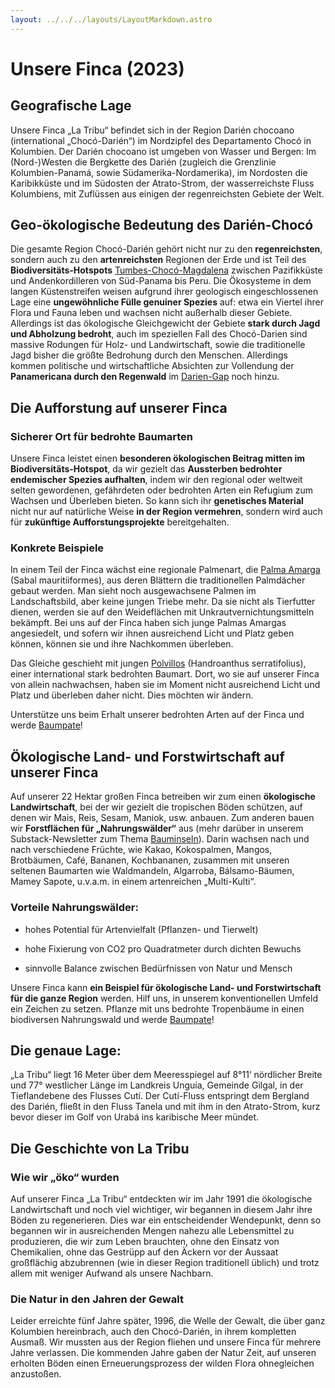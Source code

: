 ```yaml
---
layout: ../../../layouts/LayoutMarkdown.astro
---
```


# Unsere Finca (2023)

<h2 id="region">Geografische Lage</h2>

Unsere Finca „La Tribu“ befindet sich in der Region Darién chocoano (international „Chocó-Darién“) im Nordzipfel des Departamento Chocó in Kolumbien. Der Darién chocoano ist umgeben von Wasser und Bergen: Im (Nord-)Westen die Bergkette des Darién (zugleich die Grenzlinie Kolumbien-Panamá, sowie Südamerika-Nordamerika), im Nordosten die Karibikküste und im Südosten der Atrato-Strom, der wasserreichste Fluss Kolumbiens, mit Zuflüssen aus einigen der regenreichsten Gebiete der Welt.

<h2 id="region-bedeutung">Geo-ökologische Bedeutung des Darién-Chocó</h2>

Die gesamte Region Chocó-Darién gehört nicht nur zu den **regenreichsten**, sondern auch zu den **artenreichsten** Regionen der Erde und ist Teil des **Biodiversitäts-Hotspots** <a href="https://de.wikipedia.org/wiki/Tumbes-Choc%C3%B3-Magdalena" target="_blank">Tumbes-Chocó-Magdalena</a> zwischen Pazifikküste und Andenkordilleren von Süd-Panama bis Peru. Die Ökosysteme in dem langen Küstenstreifen weisen aufgrund ihrer geologisch eingeschlossenen Lage eine **ungewöhnliche Fülle genuiner Spezies** auf: etwa ein Viertel ihrer Flora und Fauna leben und wachsen nicht außerhalb dieser Gebiete. Allerdings ist das ökologische Gleichgewicht der Gebiete **stark durch Jagd und Abholzung bedroht**, auch im speziellen Fall des Chocó-Darien sind massive Rodungen für Holz- und Landwirtschaft, sowie die traditionelle Jagd bisher die größte Bedrohung durch den Menschen. Allerdings kommen politische und wirtschaftliche Absichten zur Vollendung der **Panamericana durch den Regenwald** im <a href="https://de.wikipedia.org/wiki/Dari%C3%A9n_Gap" target="_blank">Darien-Gap</a> noch hinzu.

<h2 id="ideale-finca-1">Die Aufforstung auf unserer Finca</h2>

### Sicherer Ort für bedrohte Baumarten

Unsere Finca leistet einen **besonderen ökologischen Beitrag mitten im Biodiversitäts-Hotspot**, da wir gezielt das **Aussterben bedrohter endemischer Spezies aufhalten**, indem wir den regional oder weltweit selten gewordenen, gefährdeten oder bedrohten Arten ein Refugium zum Wachsen und Überleben bieten. So kann sich ihr **genetisches Material** nicht nur auf natürliche Weise **in der Region vermehren**, sondern wird auch für **zukünftige Aufforstungsprojekte** bereitgehalten.

<h3 id="ideale-finca-2">Konkrete Beispiele</h3>

In einem Teil der Finca wächst eine regionale Palmenart, die [Palma Amarga](https://tropical.theferns.info/viewtropical.php?id=Sabal+mauritiiformis) (Sabal mauritiiformes), aus deren Blättern die traditionellen Palmdächer gebaut werden. Man sieht noch ausgewachsene Palmen im Landschaftsbild, aber keine jungen Triebe mehr. Da sie nicht als Tierfutter dienen, werden sie auf den Weideflächen mit Unkrautvernichtungsmitteln bekämpft. Bei uns auf der Finca haben sich junge Palmas Amargas angesiedelt, und sofern wir ihnen ausreichend Licht und Platz geben können, können sie und ihre Nachkommen überleben.

Das Gleiche geschieht mit jungen [Polvillos](https://tropical.theferns.info/viewtropical.php?id=Handroanthus+serratifolius) (Handroanthus serratifolius), einer international stark bedrohten Baumart. Dort, wo sie auf unserer Finca von allein nachwachsen, haben sie im Moment nicht ausreichend Licht und Platz und überleben daher nicht. Dies möchten wir ändern.

Unterstütze uns beim Erhalt unserer bedrohten Arten auf der Finca und werde [Baumpate](/pflanze-und-schütze/baumpatenschaft)!

<h2 id="ideale-finca-3">Ökologische Land- und Forstwirtschaft auf unserer Finca</h2>

Auf unserer 22 Hektar großen Finca betreiben wir zum einen **ökologische Landwirtschaft**, bei der wir gezielt die tropischen Böden schützen, auf denen wir Mais, Reis, Sesam, Maniok, usw. anbauen. Zum anderen bauen wir **Forstflächen für „Nahrungswälder“** aus (mehr darüber in unserem Substack-Newsletter zum Thema <a href="https://vivalaselva.substack.com/p/bauminseln?utm_source=profile&utm_medium=reader2" target="_blank">Bauminseln</a>). Darin wachsen nach und nach verschiedene Früchte, wie Kakao, Kokospalmen, Mangos, Brotbäumen, Café, Bananen, Kochbananen, zusammen mit unseren seltenen Baumarten wie Waldmandeln, Algarroba, Bálsamo-Bäumen, Mamey Sapote, u.v.a.m. in einem artenreichen „Multi-Kulti“.

### Vorteile Nahrungswälder:

- hohes Potential für Artenvielfalt (Pflanzen- und Tierwelt)

- hohe Fixierung von CO2 pro Quadratmeter durch dichten Bewuchs

- sinnvolle Balance zwischen Bedürfnissen von Natur und Mensch

Unsere Finca kann **ein Beispiel für ökologische Land- und Forstwirtschaft für die ganze Region** werden. Hilf uns, in unserem konventionellen Umfeld ein Zeichen zu setzen.
Pflanze mit uns bedrohte Tropenbäume in einen biodiversen Nahrungswald und werde [Baumpate](/pflanze-und-schütze/baumpatenschaft)!

<h2 id="lage-exakt">Die genaue Lage:</h2>

„La Tribu“ liegt 16 Meter über dem Meeresspiegel auf 8°11‘ nördlicher Breite und 77° westlicher Länge im Landkreis Unguía, Gemeinde Gilgal, in der Tieflandebene des Flusses Cutí. Der Cutí-Fluss entspringt dem Bergland des Darién, fließt in den Fluss Tanela und mit ihm in den Atrato-Strom, kurz bevor dieser im Golf von Urabá ins karibische Meer mündet.

<h2 id="geschichte-tribu">Die Geschichte von La Tribu</h2>

<h3 id="geschichte-1">Wie wir „öko“ wurden</h3>

Auf unserer Finca „La Tribu“ entdeckten wir im Jahr 1991 die ökologische Landwirtschaft und noch viel wichtiger, wir begannen in diesem Jahr ihre Böden zu regenerieren. Dies war ein entscheidender Wendepunkt, denn so begannen wir in ausreichenden Mengen nahezu alle Lebensmittel zu produzieren, die wir zum Leben brauchten, ohne den Einsatz von Chemikalien, ohne das Gestrüpp auf den Äckern vor der Aussaat großflächig abzubrennen (wie in dieser Region traditionell üblich) und trotz allem mit weniger Aufwand als unsere Nachbarn.

<h3 id="geschichte-2">Die Natur in den Jahren der Gewalt</h3>

Leider erreichte fünf Jahre später, 1996, die Welle der Gewalt, die über ganz Kolumbien hereinbrach, auch den Chocó-Darién, in ihrem kompletten Ausmaß. Wir mussten aus der Region fliehen und unsere Finca für mehrere Jahre verlassen. Die kommenden Jahre gaben der Natur Zeit, auf unseren erholten Böden einen Erneuerungsprozess der wilden Flora ohnegleichen anzustoßen.